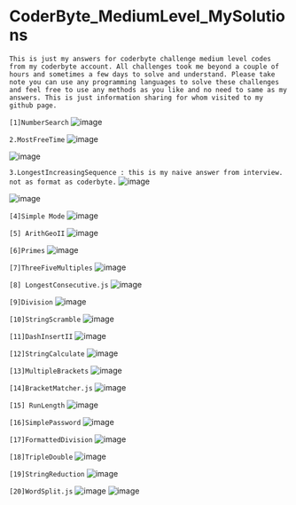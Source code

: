 # CoderByte_MediumLevel_MySolutions

`This is just my answers for coderbyte challenge medium level codes from my coderbyte account. All challenges took me beyond a couple of hours and sometimes a few days to solve and understand. Please take note you can use any programming languages to solve these challenges and feel free to use any methods as you like and no need to same as my answers.
This is just information sharing for whom visited to my github page.`

`[1]NumberSearch`
![image](https://github.com/Thein-Naing/CoderByte_MediumLevel_MySolutions/assets/117463446/7fbb628f-a405-4064-b02f-f01926671719)

`2.MostFreeTime`
![image](https://github.com/Thein-Naing/CoderByte_MediumLevel_MySolutions/assets/117463446/4ab0376a-486b-423d-b114-0aebff6e20d9)

![image](https://github.com/Thein-Naing/CoderByte_MediumLevel_MySolutions/assets/117463446/fcedf494-8604-426f-953f-0311e455000d)

`3.LongestIncreasingSequence : this is my naive answer from interview. not as format as coderbyte.`
![image](https://github.com/Thein-Naing/CoderByte_MediumLevel_MySolutions/assets/117463446/9e859159-e108-451d-b3f0-cccaf37fff7f)

![image](https://github.com/Thein-Naing/CoderByte_MediumLevel_MySolutions/assets/117463446/bf863788-2c1a-4e03-8a6e-de0056230514)

`[4]Simple Mode`
![image](https://github.com/Thein-Naing/CoderByte_MediumLevel_MySolutions/assets/117463446/b159d451-79e1-4d9a-9b99-eed3d6a43951)

`[5] ArithGeoII`
![image](https://github.com/Thein-Naing/CoderByte_MediumLevel_MySolutions/assets/117463446/a95deb41-6357-4701-a46d-e3b680cb6329)

`[6]Primes`
![image](https://github.com/Thein-Naing/CoderByte_MediumLevel_MySolutions/assets/117463446/e3224edf-2d2a-48b9-b32c-b25b3994a69b)

`[7]ThreeFiveMultiples`
![image](https://github.com/Thein-Naing/CoderByte_MediumLevel_MySolutions/assets/117463446/e9c898b2-5238-4613-82a9-22c03b988af3)

`[8] LongestConsecutive.js`
![image](https://github.com/Thein-Naing/CoderByte_MediumLevel_MySolutions/assets/117463446/12db39ec-0dc0-4e44-af12-993367fb8125)

`[9]Division`
![image](https://github.com/Thein-Naing/CoderByte_MediumLevel_MySolutions/assets/117463446/221e16fb-97ae-440e-aaeb-fab6b6fc539c)

`[10]StringScramble`
![image](https://github.com/Thein-Naing/CoderByte_MediumLevel_MySolutions/assets/117463446/491d5594-8afb-4b27-96eb-69cf8f778097)

`[11]DashInsertII`
![image](https://github.com/Thein-Naing/CoderByte_MediumLevel_MySolutions/assets/117463446/8facf328-a87e-414e-bcea-f74ed6a05311)

`[12]StringCalculate`
![image](https://github.com/Thein-Naing/CoderByte_MediumLevel_MySolutions/assets/117463446/6fa65a84-c75d-4c8b-be18-e4cb3e2ba3bd)

`[13]MultipleBrackets`
![image](https://github.com/Thein-Naing/CoderByte_MediumLevel_MySolutions/assets/117463446/cfa7c6a2-b83f-4169-84d6-08b7457acfc4)

`[14]BracketMatcher.js`
![image](https://github.com/Thein-Naing/CoderByte_MediumLevel_MySolutions/assets/117463446/bf8df57d-967c-4de8-9051-7240f3489351)

`[15] RunLength`
![image](https://github.com/Thein-Naing/CoderByte_MediumLevel_MySolutions/assets/117463446/2aa9bf01-05f9-4583-a320-311a5623dfc9)

`[16]SimplePassword`
![image](https://github.com/Thein-Naing/CoderByte_MediumLevel_MySolutions/assets/117463446/64249370-8f67-4533-a70e-0d0b0325ca30)

`[17]FormattedDivision`
![image](https://github.com/Thein-Naing/CoderByte_MediumLevel_MySolutions/assets/117463446/f92d81ab-bf20-4885-b288-6fbd86461639)

`[18]TripleDouble`
![image](https://github.com/Thein-Naing/CoderByte_MediumLevel_MySolutions/assets/117463446/73407fe3-4f72-4b89-b32b-688e2c97d4c6)

`[19]StringReduction`
![image](https://github.com/Thein-Naing/CoderByte_MediumLevel_MySolutions/assets/117463446/2d56f926-c284-4109-a7f5-0e3db15dbf47)

`[20]WordSplit.js`
![image](https://github.com/Thein-Naing/CoderByte_MediumLevel_MySolutions/assets/117463446/9572327f-0a01-4f1d-8a6e-fc3318dfa1be)
![image](https://github.com/Thein-Naing/CoderByte_MediumLevel_MySolutions/assets/117463446/09fbbeca-4d30-49bb-b600-560a58021f68)


































